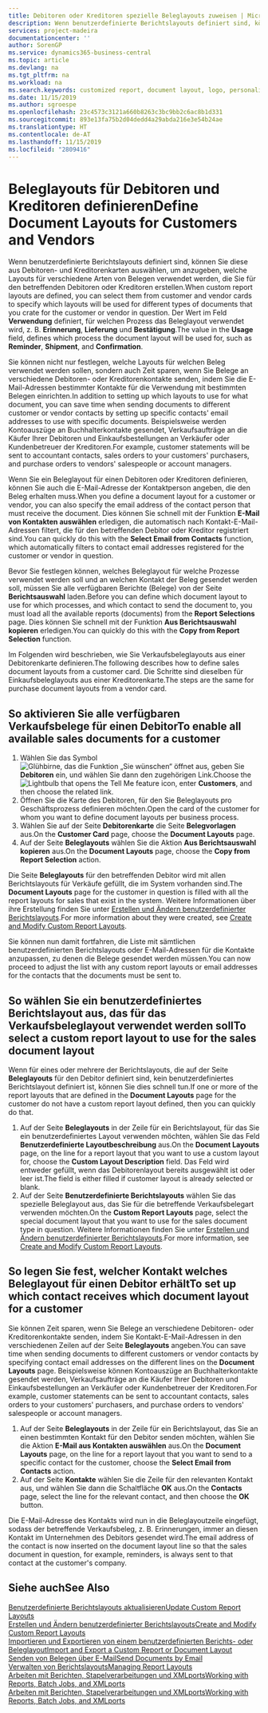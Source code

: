 ```yaml
---
title: Debitoren oder Kreditoren spezielle Beleglayouts zuweisen | Microsoft Docs
description: Wenn benutzerdefinierte Berichtslayouts definiert sind, können Sie diese aus Debitoren- und Kreditorenkarten auswählen, um anzugeben, dass die ausgewählten Layouts für Belege verwendet werden, die Sie für den betreffenden Debitoren oder Kreditoren erstellen.
services: project-madeira
documentationcenter: ''
author: SorenGP
ms.service: dynamics365-business-central
ms.topic: article
ms.devlang: na
ms.tgt_pltfrm: na
ms.workload: na
ms.search.keywords: customized report, document layout, logo, personalize
ms.date: 11/15/2019
ms.author: sgroespe
ms.openlocfilehash: 23c4573c3121a660b8263c3bc9bb2c6ac8b1d331
ms.sourcegitcommit: 893e13fa75b2d04dedd4a29abda216e3e54b24ae
ms.translationtype: HT
ms.contentlocale: de-AT
ms.lasthandoff: 11/15/2019
ms.locfileid: "2809416"
---
```

# <a name="define-document-layouts-for-customers-and-vendors"></a><span data-ttu-id="e3b9b-103">Beleglayouts für Debitoren und Kreditoren definieren</span><span class="sxs-lookup"><span data-stu-id="e3b9b-103">Define Document Layouts for Customers and Vendors</span></span>
<span data-ttu-id="e3b9b-104">Wenn benutzerdefinierte Berichtslayouts definiert sind, können Sie diese aus Debitoren- und Kreditorenkarten auswählen, um anzugeben, welche Layouts für verschiedene Arten von Belegen verwendet werden, die Sie für den betreffenden Debitoren oder Kreditoren erstellen.</span><span class="sxs-lookup"><span data-stu-id="e3b9b-104">When custom report layouts are defined, you can select them from customer and vendor cards to specify which layouts will be used for different types of documents that you crate for the customer or vendor in question.</span></span> <span data-ttu-id="e3b9b-105">Der Wert im Feld **Verwendung** definiert, für welchen Prozess das Beleglayout verwendet wird, z. B. **Erinnerung**, **Lieferung** und **Bestätigung**.</span><span class="sxs-lookup"><span data-stu-id="e3b9b-105">The value in the **Usage** field, defines which process the document layout will be used for, such as **Reminder**, **Shipment**, and **Confirmation**.</span></span>

<span data-ttu-id="e3b9b-106">Sie können nicht nur festlegen, welche Layouts für welchen Beleg verwendet werden sollen, sondern auch Zeit sparen, wenn Sie Belege an verschiedene Debitoren- oder Kreditorenkontakte senden, indem Sie die E-Mail-Adressen bestimmter Kontakte für die Verwendung mit bestimmten Belegen einrichten.</span><span class="sxs-lookup"><span data-stu-id="e3b9b-106">In addition to setting up which layouts to use for what document, you can save time when sending documents to different customer or vendor contacts by setting up specific contacts' email addresses to use with specific documents.</span></span> <span data-ttu-id="e3b9b-107">Beispielsweise werden Kontoauszüge an Buchhalterkontakte gesendet, Verkaufsaufträge an die Käufer Ihrer Debitoren und Einkaufsbestellungen an Verkäufer oder Kundenbetreuer der Kreditoren.</span><span class="sxs-lookup"><span data-stu-id="e3b9b-107">For example, customer statements will be sent to accountant contacts, sales orders to your customers' purchasers, and purchase orders to vendors' salespeople or account managers.</span></span>

<span data-ttu-id="e3b9b-108">Wenn Sie ein Beleglayout für einen Debitoren oder Kreditoren definieren, können Sie auch die E-Mail-Adresse der Kontaktperson angeben, die den Beleg erhalten muss.</span><span class="sxs-lookup"><span data-stu-id="e3b9b-108">When you define a document layout for a customer or vendor, you can also specify the email address of the contact person that must receive the document.</span></span> <span data-ttu-id="e3b9b-109">Dies können Sie schnell mit der Funktion **E-Mail von Kontakten auswählen** erledigen, die automatisch nach Kontakt-E-Mail-Adressen filtert, die für den betreffenden Debitor oder Kreditor registriert sind.</span><span class="sxs-lookup"><span data-stu-id="e3b9b-109">You can quickly do this with the **Select Email from Contacts** function, which automatically filters to contact email addresses registered for the customer or vendor in question.</span></span>

<span data-ttu-id="e3b9b-110">Bevor Sie festlegen können, welches Beleglayout für welche Prozesse verwendet werden soll und an welchen Kontakt der Beleg gesendet werden soll, müssen Sie alle verfügbaren Berichte (Belege) von der Seite **Berichtsauswahl** laden.</span><span class="sxs-lookup"><span data-stu-id="e3b9b-110">Before you can define which document layout to use for which processes, and which contact to send the document to, you must load all the available reports (documents) from the **Report Selections** page.</span></span> <span data-ttu-id="e3b9b-111">Dies können Sie schnell mit der Funktion **Aus Berichtsauswahl kopieren** erledigen.</span><span class="sxs-lookup"><span data-stu-id="e3b9b-111">You can quickly do this with the **Copy from Report Selection** function.</span></span>

<span data-ttu-id="e3b9b-112">Im Folgenden wird beschrieben, wie Sie Verkaufsbeleglayouts aus einer Debitorenkarte definieren.</span><span class="sxs-lookup"><span data-stu-id="e3b9b-112">The following describes how to define sales document layouts from a customer card.</span></span> <span data-ttu-id="e3b9b-113">Die Schritte sind dieselben für Einkaufsbeleglayouts aus einer Kreditorenkarte.</span><span class="sxs-lookup"><span data-stu-id="e3b9b-113">The steps are the same for purchase document layouts from a vendor card.</span></span>

## <a name="to-enable-all-available-sales-documents-for-a-customer"></a><span data-ttu-id="e3b9b-114">So aktivieren Sie alle verfügbaren Verkaufsbelege für einen Debitor</span><span class="sxs-lookup"><span data-stu-id="e3b9b-114">To enable all available sales documents for a customer</span></span>
1. <span data-ttu-id="e3b9b-115">Wählen Sie das Symbol ![Glühbirne, das die Funktion „Sie wünschen“ öffnet](media/ui-search/search_small.png "Tell Me-Funktion") aus, geben Sie **Debitoren** ein, und wählen Sie dann den zugehörigen Link.</span><span class="sxs-lookup"><span data-stu-id="e3b9b-115">Choose the ![Lightbulb that opens the Tell Me feature](media/ui-search/search_small.png "Tell me what you want to do") icon, enter **Customers**, and then choose the related link.</span></span>
2. <span data-ttu-id="e3b9b-116">Öffnen Sie die Karte des Debitoren, für den Sie Beleglayouts pro Geschäftsprozess definieren möchten.</span><span class="sxs-lookup"><span data-stu-id="e3b9b-116">Open the card of the customer for whom you want to define document layouts per business process.</span></span>
3. <span data-ttu-id="e3b9b-117">Wählen Sie auf der Seite **Debitorenkarte** die Seite **Belegvorlagen** aus.</span><span class="sxs-lookup"><span data-stu-id="e3b9b-117">On the **Customer Card** page, choose the **Document Layouts** page.</span></span>
4. <span data-ttu-id="e3b9b-118">Auf der Seite **Beleglayouts** wählen Sie die Aktion **Aus Berichtsauswahl kopieren** aus.</span><span class="sxs-lookup"><span data-stu-id="e3b9b-118">On the **Document Layouts** page, choose the **Copy from Report Selection** action.</span></span>

<span data-ttu-id="e3b9b-119">Die Seite **Beleglayouts** für den betreffenden Debitor wird mit allen Berichtslayouts für Verkäufe gefüllt, die im System vorhanden sind.</span><span class="sxs-lookup"><span data-stu-id="e3b9b-119">The **Document Layouts** page for the customer in question is filled with all the report layouts for sales that exist in the system.</span></span> <span data-ttu-id="e3b9b-120">Weitere Informationen über ihre Erstellung finden Sie unter [Erstellen und Ändern benutzerdefinierter Berichtslayouts](ui-how-create-custom-report-layout.md).</span><span class="sxs-lookup"><span data-stu-id="e3b9b-120">For more information about they were created, see [Create and Modify Custom Report Layouts](ui-how-create-custom-report-layout.md).</span></span>

<span data-ttu-id="e3b9b-121">Sie können nun damit fortfahren, die Liste mit sämtlichen benutzerdefinierten Berichtslayouts oder E-Mail-Adressen für die Kontakte anzupassen, zu denen die Belege gesendet werden müssen.</span><span class="sxs-lookup"><span data-stu-id="e3b9b-121">You can now proceed to adjust the list with any custom report layouts or email addresses for the contacts that the documents must be sent to.</span></span>

## <a name="to-select-a-custom-report-layout-to-use-for-the-sales-document-layout"></a><span data-ttu-id="e3b9b-122">So wählen Sie ein benutzerdefiniertes Berichtslayout aus, das für das Verkaufsbeleglayout verwendet werden soll</span><span class="sxs-lookup"><span data-stu-id="e3b9b-122">To select a custom report layout to use for the sales document layout</span></span>
<span data-ttu-id="e3b9b-123">Wenn für eines oder mehrere der Berichtslayouts, die auf der Seite **Beleglayouts** für den Debitor definiert sind, kein benutzerdefiniertes Berichtslayout definiert ist, können Sie dies schnell tun.</span><span class="sxs-lookup"><span data-stu-id="e3b9b-123">If one or more of the report layouts that are defined in the **Document Layouts** page for the customer do not have a custom report layout defined, then you can quickly do that.</span></span>

1. <span data-ttu-id="e3b9b-124">Auf der Seite **Beleglayouts** in der Zeile für ein Berichtslayout, für das Sie ein benutzerdefiniertes Layout verwenden möchten, wählen Sie das Feld **Benutzerdefinierte Layoutbeschreibung** aus.</span><span class="sxs-lookup"><span data-stu-id="e3b9b-124">On the **Document Layouts** page, on the line for a report layout that you want to use a custom layout for, choose the **Custom Layout Description** field.</span></span> <span data-ttu-id="e3b9b-125">Das Feld wird entweder gefüllt, wenn das Debitorenlayout bereits ausgewählt ist oder leer ist.</span><span class="sxs-lookup"><span data-stu-id="e3b9b-125">The field is either filled if customer layout is already selected or blank.</span></span>
2. <span data-ttu-id="e3b9b-126">Auf der Seite **Benutzerdefinierte Berichtslayouts** wählen Sie das spezielle Beleglayout aus, das Sie für die betreffende Verkaufsbelegart verwenden möchten.</span><span class="sxs-lookup"><span data-stu-id="e3b9b-126">On the **Custom Report Layouts** page, select the special document layout that you want to use for the sales document type in question.</span></span> <span data-ttu-id="e3b9b-127">Weitere Informationen finden Sie unter [Erstellen und Ändern benutzerdefinierter Berichtslayouts](ui-how-create-custom-report-layout.md).</span><span class="sxs-lookup"><span data-stu-id="e3b9b-127">For more information, see [Create and Modify Custom Report Layouts](ui-how-create-custom-report-layout.md).</span></span>

## <a name="to-set-up-which-contact-receives-which-document-layout-for-a-customer"></a><span data-ttu-id="e3b9b-128">So legen Sie fest, welcher Kontakt welches Beleglayout für einen Debitor erhält</span><span class="sxs-lookup"><span data-stu-id="e3b9b-128">To set up which contact receives which document layout for a customer</span></span>
<span data-ttu-id="e3b9b-129">Sie können Zeit sparen, wenn Sie Belege an verschiedene Debitoren- oder Kreditorenkontakte senden, indem Sie Kontakt-E-Mail-Adressen in den verschiedenen Zeilen auf der Seite **Beleglayouts** angeben.</span><span class="sxs-lookup"><span data-stu-id="e3b9b-129">You can save time when sending documents to different customers or vendor contacts by specifying contact email addresses on the different lines on the **Document Layouts** page.</span></span> <span data-ttu-id="e3b9b-130">Beispielsweise können Kontoauszüge an Buchhalterkontakte gesendet werden, Verkaufsaufträge an die Käufer Ihrer Debitoren und Einkaufsbestellungen an Verkäufer oder Kundenbetreuer der Kreditoren.</span><span class="sxs-lookup"><span data-stu-id="e3b9b-130">For example, customer statements can be sent to accountant contacts, sales orders to your customers' purchasers, and purchase orders to vendors' salespeople or account managers.</span></span>

1. <span data-ttu-id="e3b9b-131">Auf der Seite **Beleglayouts** in der Zeile für ein Berichtslayout, das Sie an einen bestimmten Kontakt für den Debitor senden möchten, wählen Sie die Aktion **E-Mail aus Kontakten auswählen** aus.</span><span class="sxs-lookup"><span data-stu-id="e3b9b-131">On the **Document Layouts** page, on the line for a report layout that you want to send to a specific contact for the customer, choose the **Select Email from Contacts** action.</span></span>
2. <span data-ttu-id="e3b9b-132">Auf der Seite **Kontakte** wählen Sie die Zeile für den relevanten Kontakt aus, und wählen Sie dann die Schaltfläche **OK** aus.</span><span class="sxs-lookup"><span data-stu-id="e3b9b-132">On the **Contacts** page, select the line for the relevant contact, and then choose the **OK** button.</span></span>

<span data-ttu-id="e3b9b-133">Die E-Mail-Adresse des Kontakts wird nun in die Beleglayoutzeile eingefügt, sodass der betreffende Verkaufsbeleg, z. B. Erinnerungen, immer an diesen Kontakt im Unternehmen des Debitors gesendet wird.</span><span class="sxs-lookup"><span data-stu-id="e3b9b-133">The email address of the contact is now inserted on the document layout line so that the sales document in question, for example, reminders, is always sent to that contact at the customer's company.</span></span>

## <a name="see-also"></a><span data-ttu-id="e3b9b-134">Siehe auch</span><span class="sxs-lookup"><span data-stu-id="e3b9b-134">See Also</span></span>  
[<span data-ttu-id="e3b9b-135">Benutzerdefinierte Berichtslayouts aktualisieren</span><span class="sxs-lookup"><span data-stu-id="e3b9b-135">Update Custom Report Layouts</span></span>](ui-update-report-layouts.md)  
[<span data-ttu-id="e3b9b-136">Erstellen und Ändern benutzerdefinierter Berichtslayouts</span><span class="sxs-lookup"><span data-stu-id="e3b9b-136">Create and Modify Custom Report Layouts</span></span>](ui-how-create-custom-report-layout.md)  
[<span data-ttu-id="e3b9b-137">Importieren und Exportieren von einem benutzerdefinierten Berichts- oder Beleglayout</span><span class="sxs-lookup"><span data-stu-id="e3b9b-137">Import and Export a Custom Report or Document Layout</span></span>](ui-how-import-and-export-report-layout.md)  
[<span data-ttu-id="e3b9b-138">Senden von Belegen über E-Mail</span><span class="sxs-lookup"><span data-stu-id="e3b9b-138">Send Documents by Email</span></span>](ui-how-send-documents-email.md)  
[<span data-ttu-id="e3b9b-139">Verwalten von Berichtslayouts</span><span class="sxs-lookup"><span data-stu-id="e3b9b-139">Managing Report Layouts</span></span>](ui-manage-report-layouts.md)  
[<span data-ttu-id="e3b9b-140">Arbeiten mit Berichten, Stapelverarbeitungen und XMLports</span><span class="sxs-lookup"><span data-stu-id="e3b9b-140">Working with Reports, Batch Jobs, and XMLports</span></span>](ui-work-report.md)  
[<span data-ttu-id="e3b9b-141">Arbeiten mit Berichten, Stapelverarbeitungen und XMLports</span><span class="sxs-lookup"><span data-stu-id="e3b9b-141">Working with Reports, Batch Jobs, and XMLports</span></span>](ui-work-report.md)  
